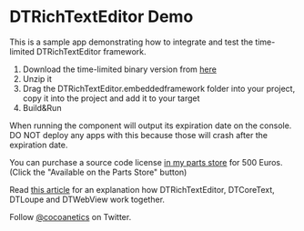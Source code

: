 DTRichTextEditor Demo
=====================

This is a sample app demonstrating how to integrate and test the time-limited DTRichTextEditor framework.

1. Download the time-limited binary version from [here](http://beta.cocoanetics.com/demo/DTRichTextEditor.embeddedframework.zip)
2. Unzip it
3. Drag the DTRichTextEditor.embeddedframework folder into your project, copy it into the project and add it to your target
4. Build&Run

When running the component will output its expiration date on the console. DO NOT deploy any apps with this because those will crash after the expiration date.

You can purchase a source code license [in my parts store](http://www.cocoanetics.com/parts/dtrichtexteditor/) for 500 Euros. (Click the "Available on the Parts Store" button)

Read [this article](http://www.cocoanetics.com/2012/02/dtrichtexteditor-dtcoretext-news/) for an explanation how DTRichTextEditor, DTCoreText, DTLoupe and DTWebView work together.

Follow [@cocoanetics](http://twitter.com/cocoanetics) on Twitter.
